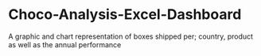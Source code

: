 # Choco-Analysis-Excel-Dashboard
A graphic and chart representation of boxes shipped per; country, product as well as the annual performance
